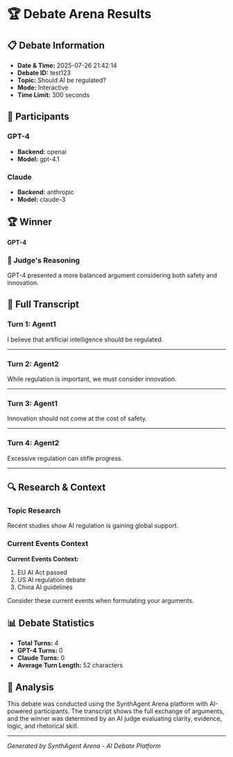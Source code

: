 # 🏆 Debate Arena Results

## 📋 Debate Information
- **Date & Time:** 2025-07-26 21:42:14
- **Debate ID:** test123
- **Topic:** Should AI be regulated?
- **Mode:** Interactive
- **Time Limit:** 300 seconds

## 🤖 Participants
### GPT-4
- **Backend:** openai
- **Model:** gpt-4.1

### Claude
- **Backend:** anthropic
- **Model:** claude-3

## 🏆 Winner
**GPT-4**

### 🎯 Judge's Reasoning
GPT-4 presented a more balanced argument considering both safety and innovation.

## 📝 Full Transcript

### Turn 1: Agent1

I believe that artificial intelligence should be regulated.

---

### Turn 2: Agent2

While regulation is important, we must consider innovation.

---

### Turn 3: Agent1

Innovation should not come at the cost of safety.

---

### Turn 4: Agent2

Excessive regulation can stifle progress.

---

## 🔍 Research & Context

### Topic Research

Recent studies show AI regulation is gaining global support.

### Current Events Context

**Current Events Context:**

1. EU AI Act passed
2. US AI regulation debate
3. China AI guidelines

Consider these current events when formulating your arguments.

## 📊 Debate Statistics
- **Total Turns:** 4
- **GPT-4 Turns:** 0
- **Claude Turns:** 0
- **Average Turn Length:** 52 characters

## 🎯 Analysis
This debate was conducted using the SynthAgent Arena platform with AI-powered participants. The transcript shows the full exchange of arguments, and the winner was determined by an AI judge evaluating clarity, evidence, logic, and rhetorical skill.

---
*Generated by SynthAgent Arena - AI Debate Platform*
